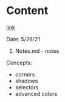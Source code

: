 # Content
[link](https://www.htmldog.com/guides/css/advanced/roundedcorners/)

Date: 5/26/21

1. Notes.md - notes

Concepts:
- corners
- shadows
- selectors
- advanced colors